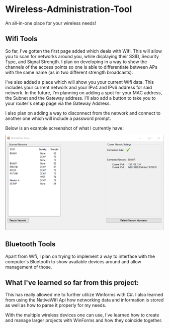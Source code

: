 # Wireless-Administration-Tool
An all-in-one place for your wireless needs!


## Wifi Tools
So far, I've gotten the first page added which deals with Wifi. This will allow you to scan for networks around you, while
displaying their SSID, Security Type, and Signal Strength. I plan on developing in a way to show the channels of the access points
so one is able to differentiate between APs with the same name (as in two different strength broadcasts).

I've also added a place which will show you your current Wifi data.
This includes your current network and your IPv4 and IPv6 address for said network. In the future, I'm planning on adding
a spot for your MAC address, the Subnet and the Gateway address. I'll also add a button to take you to your router's setup page
via the Gateway Address.

I also plan on adding a way to disconnect from the network and connect to another one which will include a password prompt.

Below is an example screenshot of what I currently have:

![alt text](https://github.com/rytrotter/Wireless-Administration-Tool/blob/master/Wifi_Example_ScreenShot.png)


## Bluetooth Tools
Apart from Wifi, I plan on trying to implement a way to interface with the computer's Bluetooth to show available devices around
and allow management of those.

## What I've learned so far from this project:

This has really allowed me to further utilize Winforms with C#. I also learned from using the NativeWifi Api how networking
data and information is stored as well as how to parse it properly for my needs.

With the multiple wireless devices one can use, I've learned how to create and manage larger projects with WinForms and how they 
coincide together.
